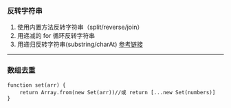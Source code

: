 ### 反转字符串
1. 使用内置方法反转字符串（split/reverse/join）
2. 用递减的 for 循环反转字符串
3. 用递归反转字符串(substring/charAt)
[参考链接](https://chinese.freecodecamp.org/news/how-to-reverse-a-string-in-javascript-in-3-different-ways/)

* * *
### 数组去重
```
function set(arr) {
    return Array.from(new Set(arr))//或 return [...new Set(numbers)]
}
```
